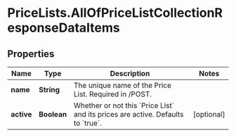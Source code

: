 # PriceLists.AllOfPriceListCollectionResponseDataItems

## Properties
Name | Type | Description | Notes
------------ | ------------- | ------------- | -------------
**name** | **String** | The unique name of the Price List. Required in /POST.   | 
**active** | **Boolean** | Whether or not this &#x60;Price List&#x60; and its prices are active.  Defaults to &#x60;true&#x60;.  | [optional] 
